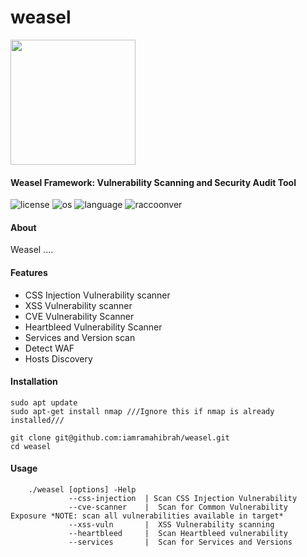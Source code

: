 # weasel
<img src="https://user-images.githubusercontent.com/50782324/124796357-bf547a00-df59-11eb-93c6-ecdcdc07756e.png" width="200">

#### Weasel Framework: Vulnerability Scanning and Security Audit Tool

![license](https://img.shields.io/github/license/mashape/apistatus.svg)
![os](https://img.shields.io/badge/OS-Linux-yellow.svg)
![language](https://img.shields.io/badge/bash-5.1.4(1)%2B-blue.svg)
![raccoonver](https://img.shields.io/badge/version-0.1-lightgrey.svg)
#### About
Weasel ....

#### Features

- CSS Injection Vulnerability scanner
- XSS Vulnerability scanner
- CVE Vulnerability Scanner
- Heartbleed Vulnerability Scanner
- Services and Version scan
- Detect WAF
- Hosts Discovery

#### Installation
```
sudo apt update
sudo apt-get install nmap ///Ignore this if nmap is already installed///
```
```
git clone git@github.com:iamramahibrah/weasel.git
cd weasel
```

#### Usage

````
    ./weasel [options] -Help
             --css-injection  | Scan CSS Injection Vulnerability
             --cve-scanner    |  Scan for Common Vulnerability Exposure *NOTE: scan all vulnerabilities available in target*
             --xss-vuln       |  XSS Vulnerability scanning 
             --heartbleed     |  Scan Heartbleed vulnerability
             --services       |  Scan for Services and Versions 


````

